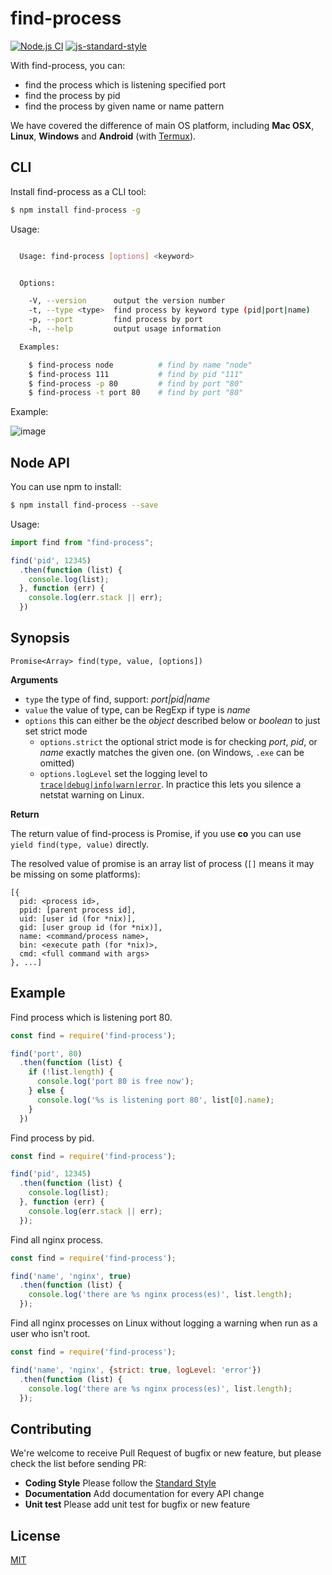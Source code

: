 # find-process

[![Node.js CI](https://github.com/yibn2008/find-process/actions/workflows/nodejs.yml/badge.svg)](https://github.com/yibn2008/find-process/actions/workflows/nodejs.yml)
[![js-standard-style](https://img.shields.io/badge/code%20style-standard-brightgreen.svg)](http://standardjs.com/)

With find-process, you can:

- find the process which is listening specified port
- find the process by pid
- find the process by given name or name pattern

We have covered the difference of main OS platform, including **Mac OSX**, **Linux**, **Windows**
and **Android** (with [Termux](https://termux.com)).

## CLI

Install find-process as a CLI tool:

```sh
$ npm install find-process -g
```

Usage:

```sh

  Usage: find-process [options] <keyword>


  Options:

    -V, --version      output the version number
    -t, --type <type>  find process by keyword type (pid|port|name)
    -p, --port         find process by port
    -h, --help         output usage information

  Examples:

    $ find-process node          # find by name "node"
    $ find-process 111           # find by pid "111"
    $ find-process -p 80         # find by port "80"
    $ find-process -t port 80    # find by port "80"

```

Example:

![image](https://user-images.githubusercontent.com/4136679/62670202-f49a6b00-b9c4-11e9-8692-7003c6c31a8a.png)

## Node API

You can use npm to install:

```sh
$ npm install find-process --save
```

Usage:

```js
import find from "find-process";

find('pid', 12345)
  .then(function (list) {
    console.log(list);
  }, function (err) {
    console.log(err.stack || err);
  })
```

## Synopsis

```
Promise<Array> find(type, value, [options])
```

**Arguments**

- `type` the type of find, support: *port|pid|name*
- `value` the value of type, can be RegExp if type is *name*
- `options` this can either be the *object* described below or *boolean* to just set strict mode
  - `options.strict` the optional strict mode is for checking *port*, *pid*, or *name* exactly matches the given one. (on Windows, `.exe` can be omitted)
  - `options.logLevel` set the logging level to [`trace|debug|info|warn|error`](https://github.com/pimterry/loglevel#documentation). In practice this lets you silence a netstat warning on Linux.

**Return**

The return value of find-process is Promise, if you use **co** you can use `yield find(type, value)` directly.

The resolved value of promise is an array list of process (`[]` means it may be missing on some platforms):

```
[{
  pid: <process id>,
  ppid: [parent process id],
  uid: [user id (for *nix)],
  gid: [user group id (for *nix)],
  name: <command/process name>,
  bin: <execute path (for *nix)>,
  cmd: <full command with args>
}, ...]
```

## Example

Find process which is listening port 80.

```javascript
const find = require('find-process');

find('port', 80)
  .then(function (list) {
    if (!list.length) {
      console.log('port 80 is free now');
    } else {
      console.log('%s is listening port 80', list[0].name);
    }
  })
```

Find process by pid.

```javascript
const find = require('find-process');

find('pid', 12345)
  .then(function (list) {
    console.log(list);
  }, function (err) {
    console.log(err.stack || err);
  });
```

Find all nginx process.

```javascript
const find = require('find-process');

find('name', 'nginx', true)
  .then(function (list) {
    console.log('there are %s nginx process(es)', list.length);
  });
```

Find all nginx processes on Linux without logging a warning when run as a user who isn't root.

```javascript
const find = require('find-process');

find('name', 'nginx', {strict: true, logLevel: 'error'})
  .then(function (list) {
    console.log('there are %s nginx process(es)', list.length);
  });
```
## Contributing

We're welcome to receive Pull Request of bugfix or new feature, but please check the list before sending PR:

- **Coding Style** Please follow the [Standard Style](https://github.com/feross/standard)
- **Documentation** Add documentation for every API change
- **Unit test** Please add unit test for bugfix or new feature

## License

[MIT](LICENSE)

